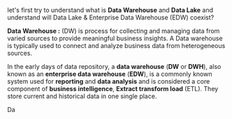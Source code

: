 
let's first try to understand what is **Data Warehouse** and **Data Lake** and understand will Data Lake & Enterprise Data Warehouse (EDW) coexist?

**Data Warehouse :** (DW) is process for collecting and managing data from varied sources to provide meaningful business insights. A Data warehouse is typically used to connect and analyze business data from heterogeneous sources.

In the early days of data repository, a **data warehouse** (**DW** or **DWH**), also known as an **enterprise data  warehouse** (**EDW**), is a commonly known system used for **reporting** and **data analysis** and is considered a core component of **business intelligence**, **Extract transform load** (ETL). They store current and historical data in one single place.

Da
<!--stackedit_data:
eyJoaXN0b3J5IjpbLTI2NTA5NzUxNCwtMjA1Mzc1NDYyNywtMj
A5NjIzODk4LC04MDQ1NTkxMTYsNTk4NTgwOTE2LC02MDMyMDQ5
NDMsMzA5MTk0MDIzLDk2OTI2Njc0NCwxODM3NzQ0NzgwLC0xNz
cyMjI1NzA0LC0xNjk0MDgyNTYsLTE2MjA2NjczMjQsLTIwMjY3
OTU3MTMsLTE2ODk5MDg5NTIsNDgyNzYzMjAsMTE4MTMxNjQxLC
0xOTI3MjU3ODcwLDE2MTExMDQxMDUsLTExNDMxNzYwNjYsMTc1
MjMzMDk1NV19
-->